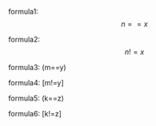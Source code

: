  <script type="text/javascript" src="http://cdn.mathjax.org/mathjax/latest/MathJax.js?config=default">
 </script>
formula1: $$n==x$$

formula2: $$n!=x$$

formula3: (m==y)

formula4: [m!=y]

formula5: \(k==z\)

formula6: \[k!=z\]